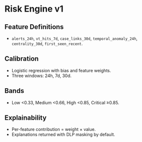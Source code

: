 # Risk Engine v1

## Feature Definitions

- `alerts_24h`, `vt_hits_7d`, `case_links_30d`, `temporal_anomaly_24h`, `centrality_30d`, `first_seen_recent`.

## Calibration

- Logistic regression with bias and feature weights.
- Three windows: 24h, 7d, 30d.

## Bands

- Low <0.33, Medium <0.66, High <0.85, Critical ≥0.85.

## Explainability

- Per-feature contribution = weight × value.
- Explanations returned with DLP masking by default.
